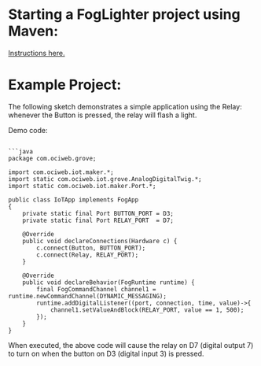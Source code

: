 # Starting a FogLighter project using Maven: 
[Instructions here.](https://github.com/oci-pronghorn/FogLighter/blob/master/README.md)

# Example Project:
The following sketch demonstrates a simple application using the Relay: whenever the Button is pressed, the relay will flash a light.

Demo code:
```

```java
package com.ociweb.grove;

import com.ociweb.iot.maker.*;
import static com.ociweb.iot.grove.AnalogDigitalTwig.*;
import static com.ociweb.iot.maker.Port.*;

public class IoTApp implements FogApp
{
    private static final Port BUTTON_PORT = D3;
    private static final Port RELAY_PORT  = D7;
    
    @Override
    public void declareConnections(Hardware c) {     
        c.connect(Button, BUTTON_PORT); 
        c.connect(Relay, RELAY_PORT);         
    }

    @Override
    public void declareBehavior(FogRuntime runtime) {
    	final FogCommandChannel channel1 = runtime.newCommandChannel(DYNAMIC_MESSAGING);
        runtime.addDigitalListener((port, connection, time, value)->{ 
        	channel1.setValueAndBlock(RELAY_PORT, value == 1, 500);
        });
    }
}
```

When executed, the above code will cause the relay on D7 (digital output 7) to turn on when the button on D3 (digital input 3) is pressed.

